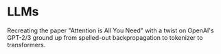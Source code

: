 # LLMs
Recreating the paper "Attention is All You Need" with a twist on OpenAI's GPT-2/3 ground up from spelled-out backpropagation to tokenizer to transformers.
